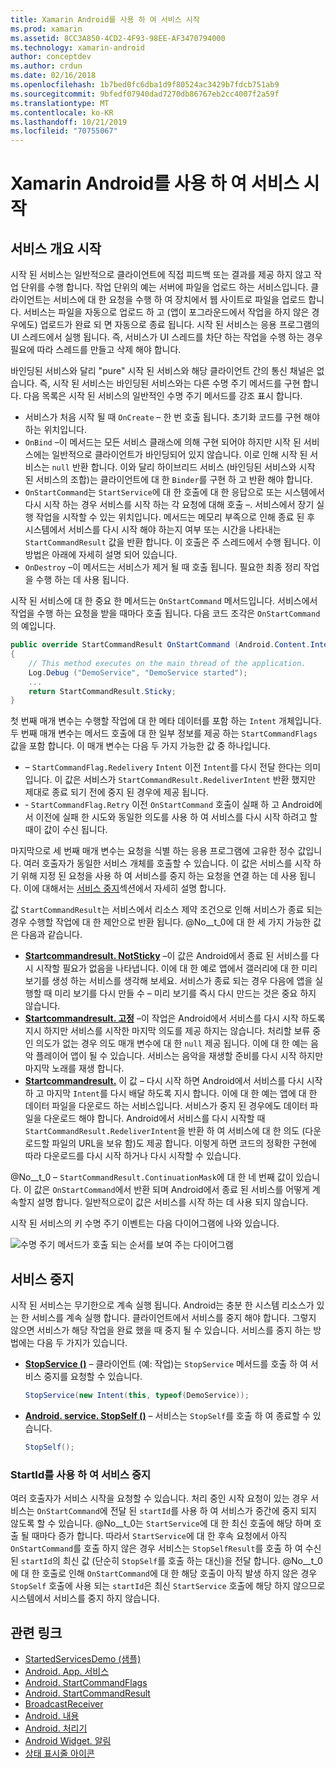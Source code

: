 ```yaml
---
title: Xamarin Android를 사용 하 여 서비스 시작
ms.prod: xamarin
ms.assetid: 8CC3A850-4CD2-4F93-98EE-AF3470794000
ms.technology: xamarin-android
author: conceptdev
ms.author: crdun
ms.date: 02/16/2018
ms.openlocfilehash: 1b7bed0fc6dba1d9f80524ac3429b7fdcb751ab9
ms.sourcegitcommit: 9bfedf07940dad7270db86767eb2cc4007f2a59f
ms.translationtype: MT
ms.contentlocale: ko-KR
ms.lasthandoff: 10/21/2019
ms.locfileid: "70755067"
---
```

# <a name="started-services-with-xamarinandroid"></a>Xamarin Android를 사용 하 여 서비스 시작

## <a name="started-services-overview"></a>서비스 개요 시작

시작 된 서비스는 일반적으로 클라이언트에 직접 피드백 또는 결과를 제공 하지 않고 작업 단위를 수행 합니다. 작업 단위의 예는 서버에 파일을 업로드 하는 서비스입니다. 클라이언트는 서비스에 대 한 요청을 수행 하 여 장치에서 웹 사이트로 파일을 업로드 합니다. 서비스는 파일을 자동으로 업로드 하 고 (앱이 포그라운드에서 작업을 하지 않은 경우에도) 업로드가 완료 되 면 자동으로 종료 됩니다. 시작 된 서비스는 응용 프로그램의 UI 스레드에서 실행 됩니다. 즉, 서비스가 UI 스레드를 차단 하는 작업을 수행 하는 경우 필요에 따라 스레드를 만들고 삭제 해야 합니다.

바인딩된 서비스와 달리 "pure" 시작 된 서비스와 해당 클라이언트 간의 통신 채널은 없습니다. 즉, 시작 된 서비스는 바인딩된 서비스와는 다른 수명 주기 메서드를 구현 합니다. 다음 목록은 시작 된 서비스의 일반적인 수명 주기 메서드를 강조 표시 합니다.

- 서비스가 처음 시작 될 때 `OnCreate` &ndash; 한 번 호출 됩니다. 초기화 코드를 구현 해야 하는 위치입니다.
- `OnBind` &ndash;이 메서드는 모든 서비스 클래스에 의해 구현 되어야 하지만 시작 된 서비스에는 일반적으로 클라이언트가 바인딩되어 있지 않습니다. 이로 인해 시작 된 서비스는 `null` 반환 합니다. 이와 달리 하이브리드 서비스 (바인딩된 서비스와 시작 된 서비스의 조합)는 클라이언트에 대 한 `Binder`를 구현 하 고 반환 해야 합니다.
- `OnStartCommand`는 `StartService`에 대 한 호출에 대 한 응답으로 또는 시스템에서 다시 시작 하는 경우 서비스를 시작 하는 각 요청에 대해 호출 &ndash;. 서비스에서 장기 실행 작업을 시작할 수 있는 위치입니다. 메서드는 메모리 부족으로 인해 종료 된 후 시스템에서 서비스를 다시 시작 해야 하는지 여부 또는 시간을 나타내는 `StartCommandResult` 값을 반환 합니다. 이 호출은 주 스레드에서 수행 됩니다. 이 방법은 아래에 자세히 설명 되어 있습니다.
- `OnDestroy` &ndash;이 메서드는 서비스가 제거 될 때 호출 됩니다. 필요한 최종 정리 작업을 수행 하는 데 사용 됩니다.

시작 된 서비스에 대 한 중요 한 메서드는 `OnStartCommand` 메서드입니다. 서비스에서 작업을 수행 하는 요청을 받을 때마다 호출 됩니다. 다음 코드 조각은 `OnStartCommand`의 예입니다. 

```csharp
public override StartCommandResult OnStartCommand (Android.Content.Intent intent, StartCommandFlags flags, int startId)
{
    // This method executes on the main thread of the application.
    Log.Debug ("DemoService", "DemoService started");
    ...
    return StartCommandResult.Sticky;
}
```

첫 번째 매개 변수는 수행할 작업에 대 한 메타 데이터를 포함 하는 `Intent` 개체입니다. 두 번째 매개 변수는 메서드 호출에 대 한 일부 정보를 제공 하는 `StartCommandFlags` 값을 포함 합니다. 이 매개 변수는 다음 두 가지 가능한 값 중 하나입니다.

- &ndash; `StartCommandFlag.Redelivery` `Intent` 이전 `Intent`를 다시 전달 한다는 의미입니다. 이 값은 서비스가 `StartCommandResult.RedeliverIntent` 반환 했지만 제대로 종료 되기 전에 중지 된 경우에 제공 됩니다.
- &dash; `StartCommandFlag.Retry` 이전 `OnStartCommand` 호출이 실패 하 고 Android에서 이전에 실패 한 시도와 동일한 의도를 사용 하 여 서비스를 다시 시작 하려고 할 때이 값이 수신 됩니다.

마지막으로 세 번째 매개 변수는 요청을 식별 하는 응용 프로그램에 고유한 정수 값입니다. 여러 호출자가 동일한 서비스 개체를 호출할 수 있습니다. 이 값은 서비스를 시작 하기 위해 지정 된 요청을 사용 하 여 서비스를 중지 하는 요청을 연결 하는 데 사용 됩니다. 이에 대해서는 [서비스 중지](#Stopping_the_Service)섹션에서 자세히 설명 합니다. 

값 `StartCommandResult`는 서비스에서 리소스 제약 조건으로 인해 서비스가 종료 되는 경우 수행할 작업에 대 한 제안으로 반환 됩니다. @No__t_0에 대 한 세 가지 가능한 값은 다음과 같습니다.

- **[Startcommandresult. NotSticky](xref:Android.App.StartCommandResult.NotSticky)** &ndash;이 값은 Android에서 종료 된 서비스를 다시 시작할 필요가 없음을 나타냅니다. 이에 대 한 예로 앱에서 갤러리에 대 한 미리 보기를 생성 하는 서비스를 생각해 보세요. 서비스가 종료 되는 경우 다음에 앱을 실행할 때 미리 보기를 다시 만들 수 &ndash; 미리 보기를 즉시 다시 만드는 것은 중요 하지 않습니다.
- **[Startcommandresult. 고정](xref:Android.App.StartCommandResult.Sticky)** &ndash;이 작업은 Android에서 서비스를 다시 시작 하도록 지시 하지만 서비스를 시작한 마지막 의도를 제공 하지는 않습니다. 처리할 보류 중인 의도가 없는 경우 의도 매개 변수에 대 한 `null` 제공 됩니다. 이에 대 한 예는 음악 플레이어 앱이 될 수 있습니다. 서비스는 음악을 재생할 준비를 다시 시작 하지만 마지막 노래를 재생 합니다.
- **[Startcommandresult.](xref:Android.App.StartCommandResult.RedeliverIntent)** 이 값 &ndash; 다시 시작 하면 Android에서 서비스를 다시 시작 하 고 마지막 `Intent`를 다시 배달 하도록 지시 합니다. 이에 대 한 예는 앱에 대 한 데이터 파일을 다운로드 하는 서비스입니다. 서비스가 중지 된 경우에도 데이터 파일을 다운로드 해야 합니다. Android에서 서비스를 다시 시작할 때 `StartCommandResult.RedeliverIntent`을 반환 하 여 서비스에 대 한 의도 (다운로드할 파일의 URL을 보유 함)도 제공 합니다. 이렇게 하면 코드의 정확한 구현에 따라 다운로드를 다시 시작 하거나 다시 시작할 수 있습니다.

@No__t_0 &ndash; `StartCommandResult.ContinuationMask`에 대 한 네 번째 값이 있습니다. 이 값은 `OnStartCommand`에서 반환 되며 Android에서 종료 된 서비스를 어떻게 계속할지 설명 합니다. 일반적으로이 값은 서비스를 시작 하는 데 사용 되지 않습니다.

시작 된 서비스의 키 수명 주기 이벤트는 다음 다이어그램에 나와 있습니다. 

![수명 주기 메서드가 호출 되는 순서를 보여 주는 다이어그램](started-services-images/started-service-01.png "수명 주기 메서드가 호출 되는 순서를 보여 주는 다이어그램")

<a name="Stopping_the_Service" />

## <a name="stopping-the-service"></a>서비스 중지

시작 된 서비스는 무기한으로 계속 실행 됩니다. Android는 충분 한 시스템 리소스가 있는 한 서비스를 계속 실행 합니다. 클라이언트에서 서비스를 중지 해야 합니다. 그렇지 않으면 서비스가 해당 작업을 완료 했을 때 중지 될 수 있습니다. 서비스를 중지 하는 방법에는 다음 두 가지가 있습니다. 

- **[StopService ()](xref:Android.Content.Context.StopService*)** &ndash; 클라이언트 (예: 작업)는 `StopService` 메서드를 호출 하 여 서비스 중지를 요청할 수 있습니다.

    ```csharp
    StopService(new Intent(this, typeof(DemoService));
    ```

- **[Android. service. StopSelf ()](xref:Android.App.Service.StopSelf*)** &ndash; 서비스는 `StopSelf`를 호출 하 여 종료할 수 있습니다.

    ```csharp
    StopSelf();
    ```

### <a name="using-startid-to-stop-a-service"></a>StartId를 사용 하 여 서비스 중지

여러 호출자가 서비스 시작을 요청할 수 있습니다. 처리 중인 시작 요청이 있는 경우 서비스는 `OnStartCommand`에 전달 된 `startId`를 사용 하 여 서비스가 중간에 중지 되지 않도록 할 수 있습니다. @No__t_0는 `StartService`에 대 한 최신 호출에 해당 하며 호출 될 때마다 증가 합니다. 따라서 `StartService`에 대 한 후속 요청에서 아직 `OnStartCommand`를 호출 하지 않은 경우 서비스는 `StopSelfResult`를 호출 하 여 수신 된 `startId`의 최신 값 (단순히 `StopSelf`를 호출 하는 대신)을 전달 합니다. @No__t_0에 대 한 호출로 인해 `OnStartCommand`에 대 한 해당 호출이 아직 발생 하지 않은 경우 `StopSelf` 호출에 사용 되는 `startId`은 최신 `StartService` 호출에 해당 하지 않으므로 시스템에서 서비스를 중지 하지 않습니다.

## <a name="related-links"></a>관련 링크

- [StartedServicesDemo (샘플)](https://docs.microsoft.com/samples/xamarin/monodroid-samples/applicationfundamentals-servicesamples-startedservicesdemo)
- [Android. App. 서비스](xref:Android.App.Service)
- [Android. StartCommandFlags](xref:Android.App.StartCommandFlags)
- [Android. StartCommandResult](xref:Android.App.StartCommandResult)
- [BroadcastReceiver](xref:Android.Content.BroadcastReceiver)
- [Android. 내용](xref:Android.Content.Intent)
- [Android. 처리기](xref:Android.OS.Handler)
- [Android Widget. 알림](xref:Android.Widget.Toast)
- [상태 표시줄 아이콘](https://developer.android.com/guide/practices/ui_guidelines/icon_design_status_bar.html)
